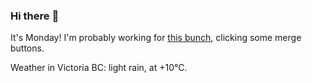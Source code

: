 ### Hi there :wave:

It's Monday! I'm probably working for [this bunch](https://github.com/kohofinancial), clicking some merge buttons.

Weather in Victoria BC: light rain, at +10°C.

